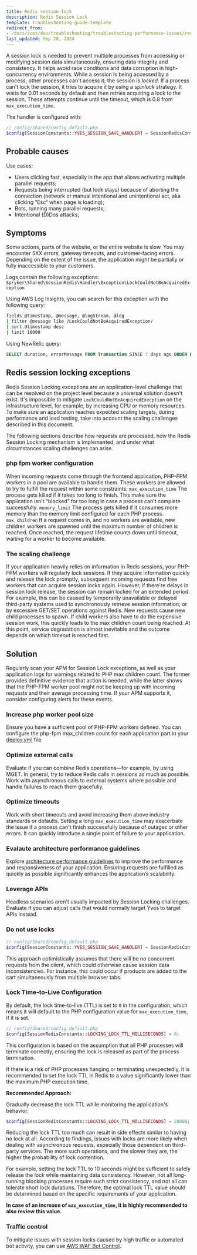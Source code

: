 ```yaml
---
title: Redis session lock
description: Redis Session Lock
template: troubleshooting-guide-template
redirect_from:
- /docs/scos/dev/troubleshooting/troubleshooting-performance-issues/redis-session-lock.html
last_updated: Sep 28, 2024
---
```


A session lock is needed to prevent multiple processes from accessing or modifying session data simultaneously, ensuring data integrity and consistency. 
It helps avoid race conditions and data corruption in high-concurrency environments.
While a session is being accessed by a process, other processes can't access it; the session is *locked*. 
If a process can't lock the session, it tries to acquire it by using a *spinlock* strategy. 
It waits for 0.01 seconds by default and then retries acquiring a lock to the session. 
These attempts continue until the timeout, which is 0.8 from `max_execution_time`. 

The handler is configured with:
```php
// config/Shared/config_default.php
$config[SessionConstants::YVES_SESSION_SAVE_HANDLER] = SessionRedisConfig::SESSION_HANDLER_REDIS_LOCKING;
```

## Probable causes
Use cases:
- Users clicking fast, especially in the app that allows activating multiple parallel requests;
- Requests being interrupted (but lock stays) because of aborting the connection (network or manual intentional and unintentional act, aka clicking “Esc“ when page is loading);
- Bots, running many parallel requests;
- Intentional (D)Dos attacks;

## Symptoms

Some actions, parts of the website, or the entire website is slow. You may encounter 5XX errors, gateway timeouts, and customer-facing errors. 
Depending on the extent of the issue, the application might be partially or fully inaccessible to your customers.

Logs contain the following exceptions:
`Spryker\Shared\SessionRedis\Handler\Exception\LockCouldNotBeAcquiredException`

Using AWS Log Insights, you can search for this exception with the following query:

```bash
fields @timestamp, @message, @logStream, @log
| filter @message like /LockCouldNotBeAcquiredException/
| sort @timestamp desc
| limit 10000
```

Using NewRelic query:

```sql
SELECT duration, errorMessage FROM Transaction SINCE 7 days ago ORDER BY duration DESC LIMIT MAX;
```

## Redis session locking exceptions

Redis Session Locking exceptions are an application-level challenge that can be resolved on the project level because a universal solution doesn't exist.
It's impossible to mitigate `LockCouldNotBeAcquiredExecption` on the infrastructure level, for example, by increasing CPU or memory resources. To make sure an application reaches expected scaling targets, during performance and load testing, take into account the scaling challenges described in this document.

The following sections describe how requests are processed, how the Redis Session Locking mechanism is implemented, and under what circumstances scaling challenges can arise.

### php fpm worker configuration

When incoming requests come through the frontend application, PHP-FPM workers in a pool are available to handle them. These workers are allowed to try to fulfill the request within some constraints:
`max_execution_time`
  The process gets killed if it takes too long to finish. This make sure the application isn't “blocked” for too long in case a process can't complete successfully.
`memory_limit`
  The process gets killed if it consumes more memory than the memory limit configured for each PHP process.
`max_children`
  If a request comes in, and no workers are available, new children workers are spawned until the maximum number of children is reached. Once reached, the request lifetime counts down until timeout, waiting for a worker to become available.

### The scaling challenge

If your application heavily relies on information in Redis sessions, your PHP-FPM workers will regularly lock sessions. If they acquire information quickly and release the lock promptly, subsequent incoming requests find free workers that can acquire session locks again. However, if there're delays in session lock release, the session can remain locked for an extended period. For example, this can be caused by temporarily unavailable or delayed third-party systems used to synchronously retrieve session information; or by excessive GET/SET operations against Redis. New requests cause new child processes to spawn. If child workers also have to do the expensive session work, this quickly leads to the max children count being reached. At this point, service degradation is almost inevitable and the outcome depends on which timeout is reached first.

## Solution
Regularly scan your APM for Session Lock exceptions, as well as your application logs for warnings related to PHP max children count. The former provides definitive evidence that action is needed, while the latter shows that the PHP-FPM worker pool might not be keeping up with incoming requests and their average processing time. If your APM supports it, consider configuring alerts for these events.

### Increase php worker pool size
Ensure you have a sufficient pool of PHP-FPM workers defined. You can configure the php-fpm max_children count for each application part in your [deploy.yml](/docs/dg/dev/sdks/the-docker-sdk/deploy-file/deploy-file-reference.html#groups-applications) file.

### Optimize external calls
Evaluate if you can combine Redis operations—for example, by using MGET. In general, try to reduce Redis calls in sessions as much as possible. Work with asynchronous calls to external systems where possible and handle failures to reach them gracefully.

### Optimize timeouts
Work with short timeouts and avoid increasing them above industry standards or defaults. Setting a long `max_execution_time` may exacerbate the issue if a process can't finish successfully because of outages or other errors. It can quickly introduce a single point of failure to your application.

### Evalaute architecture performance guidelines
Explore [architecture performance guidelines](/docs/dg/dev/guidelines/performance-guidelines/architecture-performance-guidelines.html#general-performance-challenges-in-architecture-design) to improve the performance and responsiveness of your application. Ensuring requests are fulfilled as quickly as possible significantly enhances the application’s scalability.

### Leverage APIs
Headless scenarios aren't usually impacted by Session Locking challenges. Evaluate if you can adjust calls that would normally target Yves to target APIs instead.

### Do not use locks

```php
// config/Shared/config_default.php
$config[SessionConstants::YVES_SESSION_SAVE_HANDLER] = SessionRedisConfig::SESSION_HANDLER_REDIS;
```
This approach optimistically assumes that there will be no concurrent requests from the client, which could otherwise cause session data inconsistencies. 
For instance, this could occur if products are added to the cart simultaneously from multiple browser tabs.

### Lock Time-to-Live Configuration

By default, the lock time-to-live (TTL) is set to `0` in the configuration, which means it will default to the PHP configuration value for `max_execution_time`, if it is set.
```php
// config/Shared/config_default.php
$config[SessionRedisConstants::LOCKING_LOCK_TTL_MILLISECONDS] = 0;
```
This configuration is based on the assumption that all PHP processes will terminate correctly, ensuring the lock is released as part of the process termination.

If there is a risk of PHP processes hanging or terminating unexpectedly, it is recommended to set the lock TTL in Redis to a value significantly lower than the maximum PHP execution time.

**Recommended Approach:**

Gradually decrease the lock TTL while monitoring the application's behavior:
```php
$config[SessionRedisConstants::LOCKING_LOCK_TTL_MILLISECONDS] = 20000; // 20000 → 10000 → 5000 → 3000 → 2000 → 1000
```
Reducing the lock TTL too much can result in side effects similar to having no lock at all. According to findings, issues with locks are more likely when dealing with asynchronous requests, especially those dependent on third-party services. The more such operations, and the slower they are, the higher the probability of lock contention.

For example, setting the lock TTL to 10 seconds might be sufficient to safely release the lock while maintaining data consistency. However, not all long-running blocking processes require such strict consistency, and not all can tolerate short lock durations. Therefore, the optimal lock TTL value should be determined based on the specific requirements of your application.

**In case of an increase of `max_execution_time`, it is highly recommended to also review this value.**

### Traffic control
To mitigate issues with session locks caused by high traffic or automated bot activity, you can use [AWS WAF Bot Control](https://docs.aws.amazon.com/waf/latest/developerguide/waf-bot-control.html).

